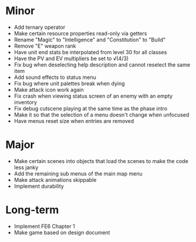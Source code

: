 # Minor
* Add ternary operator
* Make certain resource properties read-only via getters
* Rename "Magic" to "Intelligence" and "Constitution" to "Build"
* Remove "E" weapon rank
* Have unit end stats be interpolated from level 30 for all classes
* Have the PV and EV multipliers be set to √(4/3)
* Fix bug when deselecting help description and cannot reselect the same item
* Add sound effects to status menu
* Fix bug where unit palettes break when dying
* Make attack icon work again
* Fix crash when viewing status screen of an enemy with an empty inventory
* Fix debug cutscene playing at the same time as the phase intro
* Make it so that the selection of a menu doesn't change when unfocused
* Have menus reset size when entries are removed

# Major
* Make certain scenes into objects that load the scenes to make the code less janky
* Add the remaining sub menus of the main map menu
* Make attack animations skippable
* Implement durability

# Long-term
* Implement FE6 Chapter 1
* Make game based on design document
